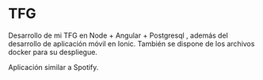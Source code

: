 # TFG
Desarrollo de mi TFG en Node + Angular + Postgresql , además del desarrollo de aplicación móvil en Ionic. También se dispone de los archivos docker para su despliegue.

Aplicación similar a Spotify.
